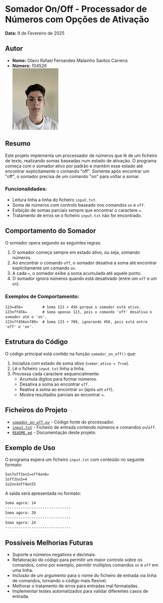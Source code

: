 # Somador On/Off - Processador de Números com Opções de Ativação

**Data:** 9 de Fevereiro de 2025  

## Autor
- **Nome:** Olavo Rafael Fernandes Malainho Santos Carreira
- **Número:** 104526  
 ![Foto do Autor](../fotoCara.png)

## Resumo

Este projeto implementa um processador de números que lê de um ficheiro de texto, realizando somas baseadas num estado de ativação. O programa começa com o somador ativo por padrão e mantém esse estado até encontrar explicitamente o comando "off". Somente após encontrar um "off", o somador precisa de um comando "on" para voltar a somar.

### Funcionalidades:
- Leitura linha a linha do ficheiro `input.txt`.
- Soma de números com controlo baseado nos comandos `on` e `off`.
- Exibição de somas parciais sempre que encontrar o caractere `=`.
- Tratamento de erros se o ficheiro `input.txt` não for encontrado.

## Comportamento do Somador

O somador opera segundo as seguintes regras:
1. O somador começa sempre em estado ativo, ou seja, somando números.
2. Ao encontrar o comando `off`, o somador desativa a soma até encontrar explicitamente um comando `on`.
3. A cada `=`, o somador exibe a soma acumulada até aquele ponto.
4. O somador ignora números quando está desativado (entre um `off` e um `on`).

### Exemplos de Comportamento:
```plaintext
123=456=         # Soma 123 + 456 porque o somador está ativo.
123off456=       # Soma apenas 123, pois o comando 'off' desativa o somador até o 'on'.
123off456on789=  # Soma 123 + 789, ignorando 456, pois está entre 'off' e 'on'.
```

## Estrutura do Código

O código principal está contido na função `somador_on_off()` que:
1. Inicializa com estado de soma ativo (`somar_ativo = True`).
2. Lê o ficheiro `input.txt` linha a linha.
3. Processa cada caractere sequencialmente:
   - Acumula dígitos para formar números.
   - Desativa a soma ao encontrar `off`.
   - Reativa a soma ao encontrar `on` (após um `off`).
   - Mostra resultados parciais ao encontrar `=`.

## Ficheiros do Projeto

- [`somador_on_off.py`](somador_on_off.py) - Código fonte do processador.
- [`input.txt`](input.txt) - Ficheiro de entrada contendo números e comandos `on`/`off`.
- [`README.md`](README.md) - Documentação deste projeto.

## Exemplo de Uso

O programa espera um ficheiro `input.txt` com conteúdo no seguinte formato:

```plaintext
5on7off3on2=off4on6=
1off2on3=4
1o2on3off4on55
```

A saída será apresentada no formato:

```plaintext
Soma agora: 14
------------------------------
Soma agora: 20
------------------------------
Soma agora: 24
------------------------------
```

## Possíveis Melhorias Futuras

- Suporte a números negativos e decimais.
- Refatoração do código para permitir um maior controlo sobre os comandos, como por exemplo, permitir múltiplos comandos `on` e `off` em uma linha.
- Inclusão de um argumento para o nome do ficheiro de entrada via linha de comandos, tornando o código mais flexível.
- Melhorar o tratamento de erros para entradas mal formatadas.
- Implementar testes automatizados para validar diferentes casos de entrada.
